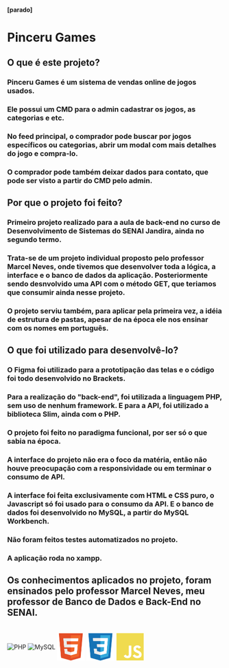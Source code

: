 #### [parado]

# Pinceru Games

## O que é este projeto?

### Pinceru Games é um sistema de vendas online de jogos usados.
### Ele possui um CMD para o admin cadastrar os jogos, as categorias e etc.
### No feed principal, o comprador pode buscar por jogos específicos ou categorias, abrir um modal com mais detalhes do jogo e compra-lo.
### O comprador pode também deixar dados para contato, que pode ser visto a partir do CMD pelo admin.

## Por que o projeto foi feito?

### Primeiro projeto realizado para a aula de back-end no curso de Desenvolvimento de Sistemas do SENAI Jandira, ainda no segundo termo.
### Trata-se de um projeto individual proposto pelo professor Marcel Neves, onde tivemos que desenvolver toda a lógica, a interface e o banco de dados da aplicação. Posteriormente sendo desnvolvido uma API com o método GET, que teriamos que consumir ainda nesse projeto.
### O projeto serviu também, para aplicar pela primeira vez, a idéia de estrutura de pastas, apesar de na época ele nos ensinar com os nomes em português.

## O que foi utilizado para desenvolvê-lo?

### O Figma foi utilizado para a prototipação das telas e o código foi todo desenvolvido no Brackets.
### Para a realização do "back-end", foi utilizada a linguagem PHP, sem uso de nenhum framework. E para a API, foi utilizado a biblioteca Slim, ainda com o PHP.
### O projeto foi feito no paradigma funcional, por ser só o que sabia na época.
### A interface do projeto não era o foco da matéria, então não houve preocupação com a responsividade ou em terminar o consumo de API.
### A interface foi feita exclusivamente com HTML e CSS puro, o Javascript só foi usado para o consumo da API. E o banco de dados foi desenvolvido no MySQL, a partir do MySQL Workbench.
### Não foram feitos testes automatizados no projeto.
### A aplicação roda no xampp.

## Os conhecimentos aplicados no projeto, foram ensinados pelo professor Marcel Neves, meu professor de Banco de Dados e Back-End no SENAI.

 <div style="display: inline_block"><br>
   <img align="center" alt="PHP" height="60" width="65"  src="https://cdn-icons-png.flaticon.com/512/919/919830.png">
   <img align="center" alt="MySQL" height="65" width="65" src="https://cdn.jsdelivr.net/gh/devicons/devicon/icons/mysql/mysql-original.svg"/>
   <img align="center" alt="HTML" height="65" width="65" src="https://raw.githubusercontent.com/devicons/devicon/master/icons/html5/html5-original.svg">
   <img align="center" alt="CSS" height="65" width="65" src="https://raw.githubusercontent.com/devicons/devicon/master/icons/css3/css3-original.svg">
   <img align="center" alt="Js" height="65" width="65" src="https://raw.githubusercontent.com/devicons/devicon/master/icons/javascript/javascript-plain.svg">
                                                                                                                                          
</div>
